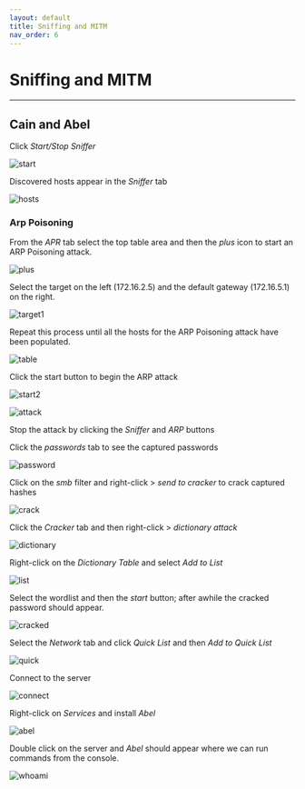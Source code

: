 ```yaml
---
layout: default
title: Sniffing and MITM
nav_order: 6
---
```


# Sniffing and MITM

---

## Cain and Abel

Click _Start/Stop Sniffer_

![start](../../../assets/images/ctfs/proving_grounds/sniffing/start.png)

Discovered hosts appear in the _Sniffer_ tab

![hosts](../../../assets/images/ctfs/proving_grounds/sniffing/hosts.png)

### Arp Poisoning

From the _APR_ tab select the top table area and then the _plus_ icon to start an ARP Poisoning attack.

![plus](../../../assets/images/ctfs/proving_grounds/sniffing/plus.png)

Select the target on the left (172.16.2.5) and the default gateway (172.16.5.1) on the right.

![target1](../../../assets/images/ctfs/proving_grounds/sniffing/target1.png)

Repeat this process until all the hosts for the ARP Poisoning attack have been populated.

![table](../../../assets/images/ctfs/proving_grounds/sniffing/table.png)

Click the start button to begin the ARP attack

![start2](../../../assets/images/ctfs/proving_grounds/sniffing/start2.png)

![attack](../../../assets/images/ctfs/proving_grounds/sniffing/attack.png)

Stop the attack by clicking the _Sniffer_ and _ARP_ buttons

Click the _passwords_ tab to see the captured passwords

![password](../../../assets/images/ctfs/proving_grounds/sniffing/password.png)

Click on the _smb_ filter and right-click > _send to cracker_ to crack captured hashes

![crack](../../../assets/images/ctfs/proving_grounds/sniffing/crack.png)

Click the _Cracker_ tab and then right-click > _dictionary attack_

![dictionary](../../../assets/images/ctfs/proving_grounds/sniffing/dictionary.png)

Right-click on the _Dictionary Table_ and select _Add to List_

![list](../../../assets/images/ctfs/proving_grounds/sniffing/list.png)

Select the wordlist and then the _start_ button; after awhile the cracked password should appear.

![cracked](../../../assets/images/ctfs/proving_grounds/sniffing/cracked.png)

Select the _Network_ tab and click _Quick List_ and then _Add to Quick List_

![quick](../../../assets/images/ctfs/proving_grounds/sniffing/quick.png)

Connect to the server

![connect](../../../assets/images/ctfs/proving_grounds/sniffing/connect.png)

Right-click on _Services_ and install _Abel_

![abel](../../../assets/images/ctfs/proving_grounds/sniffing/abel.png)

Double click on the server and _Abel_ should appear where we can run commands from the console.

![whoami](../../../assets/images/ctfs/proving_grounds/sniffing/whoami.png)
